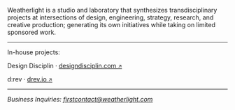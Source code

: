 Weatherlight is a studio and laboratory that synthesizes transdisciplinary projects at intersections of design, engineering, strategy, research, and creative production; generating its own initiatives while taking on limited sponsored work.

---

In-house projects:

Design Disciplin &#8231; <a href="https://www.designdisciplin.com" target="_blank">designdisciplin.com <small>&#x2197;&#xfe0e;</small></a>


d:rev &#8231; <a href="https://www.drev.io" target="_blank">drev.io <small>&#x2197;&#xfe0e;</small></a>

---

*Business Inquiries: [firstcontact@weatherlight.com](mailto:firstcontact@weatherlight.com)*
